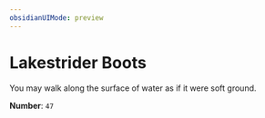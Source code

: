 ```yaml
---
obsidianUIMode: preview
---
```

# Lakestrider Boots

You may walk along the surface of water as if it were soft ground.

**Number**: `47`